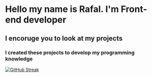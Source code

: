 <h1>Hello my name is Rafal. I'm Front-end developer</h1>
<h2>I encoruge you to look at my projects</h2>
<h3>I created these projects to develop my programming knowledge</h3>
<a href="https://git.io/streak-stats"><img src="https://github-readme-streak-stats.herokuapp.com?user=rafbar34&theme=dark" alt="GitHub Streak" /></a>
